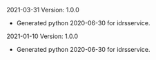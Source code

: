 2021-03-31 Version: 1.0.0
- Generated python 2020-06-30 for idrsservice.

2021-01-10 Version: 1.0.0
- Generated python 2020-06-30 for idrsservice.


